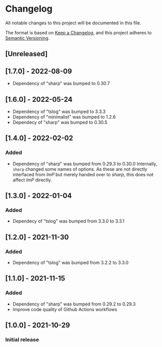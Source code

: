 # Changelog

All notable changes to this project will be documented in this file.

The format is based on [Keep a Changelog](https://keepachangelog.com/en/1.0.0/),
and this project adheres to [Semantic Versioning](https://semver.org/spec/v2.0.0.html).

## [Unreleased]

## [1.7.0] - 2022-08-09

- Dependency of "sharp" was bumped to 0.30.7

## [1.6.0] - 2022-05-24

- Dependency of "tslog" was bumped to 3.3.3
- Dependency of "minimalist" was bumped to 1.2.6
- Dependecy of "sharp" was bumped to 0.30.5

## [1.4.0] - 2022-02-02

### Added

- Dependency of "sharp" was bumped from 0.29.3 to 0.30.0
  Internally, `sharp` changed some names of options. As these are not
  directly interfaced from _ImP_ but merely handed over to _sharp_, this
  does not affect _ImP_ directly.

## [1.3.0] - 2022-01-04

### Added

- Dependecy of "tslog" was bumped from 3.3.0 to 3.3.1

## [1.2.0] - 2021-11-30

### Added

- Dependency of "tslog" was bumped from 3.2.2 to 3.3.0

## [1.1.0] - 2021-11-15

### Added

- Dependency of "sharp" was bumped from 0.29.2 to 0.29.3
- Improve code quality of Github Actions workflows

## [1.0.0] - 2021-10-29

### Initial release
